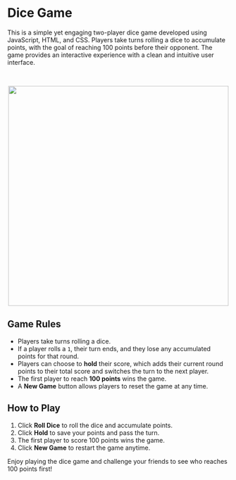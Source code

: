 # Dice Game

This is a simple yet engaging two-player dice game developed using JavaScript, HTML, and CSS. Players take turns rolling a dice to accumulate points, with the goal of reaching 100 points before their opponent. The game provides an interactive experience with a clean and intuitive user interface.

<br>

  <p align="center">
    <a>
      <img src='https://github.com/user-attachments/assets/c3c8f863-81bf-4851-898c-987f2152f79f' width=500>
    </a>
  </p>


## Game Rules
- Players take turns rolling a dice.
- If a player rolls a `1`, their turn ends, and they lose any accumulated points for that round.
- Players can choose to **hold** their score, which adds their current round points to their total score and switches the turn to the next player.
- The first player to reach **100 points** wins the game.
- A **New Game** button allows players to reset the game at any time.

## How to Play
1. Click **Roll Dice** to roll the dice and accumulate points.
2. Click **Hold** to save your points and pass the turn.
3. The first player to score 100 points wins the game.
4. Click **New Game** to restart the game anytime.

Enjoy playing the dice game and challenge your friends to see who reaches 100 points first!


